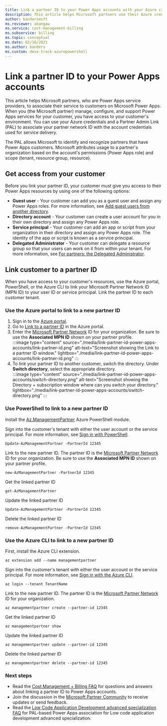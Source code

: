 ```yaml
---
title: Link a partner ID to your Power Apps accounts with your Azure credentials 
description: This article helps Microsoft partners use their Azure credentials to assist customers use Microsoft Power Apps.
author: bandersmsft
ms.reviewer: akangaw
ms.service: cost-management-billing
ms.subservice: billing
ms.topic: conceptual
ms.date: 03/16/2021
ms.author: banders 
ms.custom: devx-track-azurepowershell
---
```


# Link a partner ID to your Power Apps accounts

This article helps Microsoft partners, who are Power Apps service providers, to associate their service to customers on Microsoft Power Apps. When you (the Microsoft partner) manage, configure, and support Power Apps services for your customer, you have access to your customer's environment. You can use your Azure credentials and a Partner Admin Link (PAL) to associate your partner network ID with the account credentials used for service delivery.

The PAL allows Microsoft to identify and recognize partners that have Power Apps customers. Microsoft attributes usage to a partner's organization based on the account's permissions (Power Apps role) and scope (tenant, resource group, resource).

## Get access from your customer

Before you link your partner ID, your customer must give you access to their Power Apps resources by using one of the following options:

- **Guest user** - Your customer can add you as a guest user and assign any Power Apps roles. For more information, see [Add guest users from another directory](../../active-directory/external-identities/what-is-b2b.md).
- **Directory account** - Your customer can create a user account for you in their own directory and assign any Power Apps role.
- **Service principal** - Your customer can add an app or script from your organization in their directory and assign any Power Apps role. The identity of the app or script is known as a service principal.
- **Delegated Administrator** - Your customer can delegate a resource group so that your users can work on it from within your tenant. For more information, see [For partners: the Delegated Administrator](/power-platform/admin/for-partners-delegated-administrator).

## Link customer to a partner ID

When you have access to your customer's resources, use the Azure portal, PowerShell, or the Azure CLI to link your Microsoft Partner Network ID (MPN ID) to your user ID or service principal. Link the partner ID to each customer tenant.

### Use the Azure portal to link to a new partner ID

1. Sign in to the [Azure portal](https://portal.azure.com).
1. Go to [Link to a partner ID](https://portal.azure.com/#blade/Microsoft_Azure_Billing/managementpartnerblade) in the Azure portal.
1. Enter the [Microsoft Partner Network](https://partner.microsoft.com/) ID for your organization. Be sure to use the  **Associated MPN ID**  shown on your partner profile.  
    :::image type="content" source="./media/link-partner-id-power-apps-accounts/link-partner-id.png" alt-text="Screenshot showing the Link to a partner ID window." lightbox="./media/link-partner-id-power-apps-accounts/link-partner-id.png" :::
1. To link your partner ID to another customer, switch the directory. Under **Switch directory**, select the appropriate directory.  
    :::image type="content" source="./media/link-partner-id-power-apps-accounts/switch-directory.png" alt-text="Screenshot showing the Directory + subscription window where can you switch your directory." lightbox="./media/link-partner-id-power-apps-accounts/switch-directory.png" :::

### Use PowerShell to link to a new partner ID

Install the [Az.ManagementPartner](https://www.powershellgallery.com/packages/Az.ManagementPartner/) Azure PowerShell module.

Sign into the customer's tenant with either the user account or the service principal. For more information, see [Sign in with PowerShell](/powershell/azure/authenticate-azureps).

```azurepowershell-interactive
Update-AzManagementPartner -PartnerId 12345
```

Link to the new partner ID. The partner ID is the [Microsoft Partner Network](https://partner.microsoft.com/) ID for your organization. Be sure to use the **Associated MPN ID**  shown on your partner profile.

```azurepowershell-interactive
new-AzManagementPartner -PartnerId 12345
```

Get the linked partner ID

```azurepowershell-interactive
get-AzManagementPartner
```

Update the linked partner ID

```azurepowershell-interactive
Update-AzManagementPartner -PartnerId 12345
```

Delete the linked partner ID

```azurepowershell-interactive
remove-AzManagementPartner -PartnerId 12345
```

### Use the Azure CLI to link to a new partner ID

First, install the Azure CLI extension.

```azurecli-interactive
az extension add --name managementpartner
```

Sign into the customer's tenant with either the user account or the service principal. For more information, see [Sign in with the Azure CLI](/cli/azure/authenticate-azure-cli).

```azurecli-interactive
az login --tenant TenantName
```

Link to the new partner ID. The partner ID is the [Microsoft Partner Network](https://partner.microsoft.com/) ID for your organization.

```azurecli-interactive
az managementpartner create --partner-id 12345
```

Get the linked partner ID

```azurecli-interactive
az managementpartner show
```

Update the linked partner ID

```azurecli-interactive
az managementpartner update --partner-id 12345
```

Delete the linked partner ID

```azurecli-interactive
az managementpartner delete --partner-id 12345
```

### Next steps

- Read the [Cost Management + Billing FAQ](../cost-management-billing-faq.yml) for questions and answers about linking a partner ID to Power Apps accounts.
- Join the discussion in the [Microsoft Partner Community](https://aka.ms/PALdiscussion) to receive updates or send feedback.
- Read the [Low Code Application Development advanced specialization FAQ](https://assetsprod.microsoft.com/mpn/faq-low-code-app-development-advanced-specialization.pdf) for PAL-based Power Apps association for Low code application development advanced specialization.
